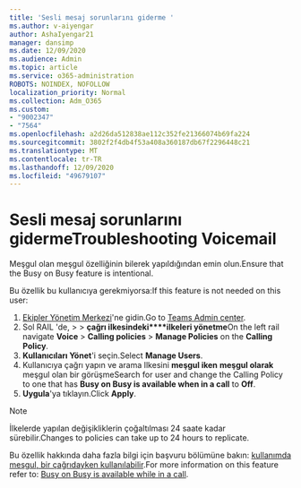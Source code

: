 ```yaml
---
title: 'Sesli mesaj sorunlarını giderme '
ms.author: v-aiyengar
author: AshaIyengar21
manager: dansimp
ms.date: 12/09/2020
ms.audience: Admin
ms.topic: article
ms.service: o365-administration
ROBOTS: NOINDEX, NOFOLLOW
localization_priority: Normal
ms.collection: Adm_O365
ms.custom:
- "9002347"
- "7564"
ms.openlocfilehash: a2d26da512838ae112c352fe21366074b69fa224
ms.sourcegitcommit: 3802f2f4db4f53a408a360187db67f2296448c21
ms.translationtype: MT
ms.contentlocale: tr-TR
ms.lasthandoff: 12/09/2020
ms.locfileid: "49679107"
---
```

# <a name="troubleshooting-voicemail"></a><span data-ttu-id="b4f65-102">Sesli mesaj sorunlarını giderme</span><span class="sxs-lookup"><span data-stu-id="b4f65-102">Troubleshooting Voicemail</span></span>

<span data-ttu-id="b4f65-103">Meşgul olan meşgul özelliğinin bilerek yapıldığından emin olun.</span><span class="sxs-lookup"><span data-stu-id="b4f65-103">Ensure that the Busy on Busy feature is intentional.</span></span>

<span data-ttu-id="b4f65-104">Bu özellik bu kullanıcıya gerekmiyorsa:</span><span class="sxs-lookup"><span data-stu-id="b4f65-104">If this feature is not needed on this user:</span></span>

1. <span data-ttu-id="b4f65-105">[Ekipler Yönetim Merkezi](https://admin.teams.microsoft.com/policies/calling)'ne gidin.</span><span class="sxs-lookup"><span data-stu-id="b4f65-105">Go to [Teams Admin center](https://admin.teams.microsoft.com/policies/calling).</span></span>
1. <span data-ttu-id="b4f65-106">Sol RAIL 'de,   >    >  **çağrı ilkesindeki\*\*\*\*ilkeleri yönetme**</span><span class="sxs-lookup"><span data-stu-id="b4f65-106">On the left rail navigate **Voice** > **Calling policies** > **Manage Policies** on the **Calling Policy**.</span></span>
1. <span data-ttu-id="b4f65-107">**Kullanıcıları Yönet**'i seçin.</span><span class="sxs-lookup"><span data-stu-id="b4f65-107">Select **Manage Users**.</span></span>
1. <span data-ttu-id="b4f65-108">Kullanıcıya çağrı yapın ve arama Ilkesini **meşgul iken** **meşgul olarak** meşgul olan bir görüşme</span><span class="sxs-lookup"><span data-stu-id="b4f65-108">Search for user and change the Calling Policy to one that has **Busy on Busy is available when in a call** to **Off**.</span></span>
1. <span data-ttu-id="b4f65-109">**Uygula**'ya tıklayın.</span><span class="sxs-lookup"><span data-stu-id="b4f65-109">Click **Apply**.</span></span>
> [!NOTE]
> <span data-ttu-id="b4f65-110">İlkelerde yapılan değişikliklerin çoğaltılması 24 saate kadar sürebilir.</span><span class="sxs-lookup"><span data-stu-id="b4f65-110">Changes to policies can take up to 24 hours to replicate.</span></span>

<span data-ttu-id="b4f65-111">Bu özellik hakkında daha fazla bilgi için başvuru bölümüne bakın: [kullanımda meşgul, bir çağrıdayken kullanılabilir](https://docs.microsoft.com/microsoftteams/teams-calling-policy#busy-on-busy-is-available-while-in-a-call).</span><span class="sxs-lookup"><span data-stu-id="b4f65-111">For more information on this feature refer to: [Busy on Busy is available while in a call](https://docs.microsoft.com/microsoftteams/teams-calling-policy#busy-on-busy-is-available-while-in-a-call).</span></span>
